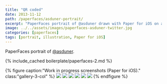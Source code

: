 ```yaml
---
title: "QR coded"
date: 2013-11-12
path: /paperfaces/asduner-portrait/
excerpt: "PaperFaces portrait of @asduner drawn with Paper for iOS on an iPad."
image: ../../assets/images/paperfaces-asduner-twitter.jpg
categories: [paperfaces]
tags: [portrait, illustration, Paper for iOS]
---
```


PaperFaces portrait of [@asduner](https://twitter.com/asduner).

{% include_cached boilerplate/paperfaces-2.md %}

{% figure caption:"Work in progress screenshots (Paper for iOS)." class:"gallery-3-col" %}
[![](../../assets/images/paperfaces-asduner-process-1-600.jpg)](../../assets/images/paperfaces-asduner-process-1-lg.jpg)
[![](../../assets/images/paperfaces-asduner-process-2-600.jpg)](../../assets/images/paperfaces-asduner-process-2-lg.jpg)
[![](../../assets/images/paperfaces-asduner-process-3-600.jpg)](../../assets/images/paperfaces-asduner-process-3-lg.jpg)
[![](../../assets/images/paperfaces-asduner-process-4-600.jpg)](../../assets/images/paperfaces-asduner-process-4-lg.jpg)
[![](../../assets/images/paperfaces-asduner-process-5-600.jpg)](../../assets/images/paperfaces-asduner-process-5-lg.jpg)
[![](../../assets/images/paperfaces-asduner-process-6-600.jpg)](../../assets/images/paperfaces-asduner-process-6-lg.jpg)
{% endfigure %}
